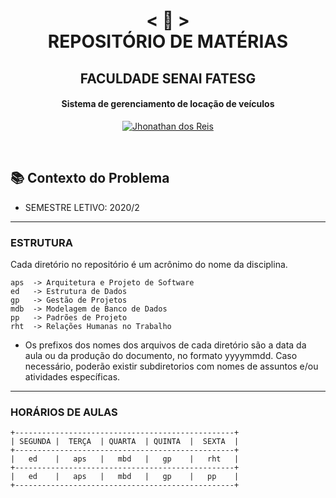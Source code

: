 <h1 align="center">
    < 📜 > <br>
REPOSITÓRIO DE MATÉRIAS
</h1>
    <h2 align="center">
    FACULDADE SENAI FATESG
    </h2>
<h4 align="center">
Sistema de gerenciamento de locação de veículos
</h4>

<p align="center">
  <a href="https://github.com/jhonathandosreis">
    <img alt="Jhonathan dos Reis" src="https://img.shields.io/badge/Jhonathan dos Reis-P.I-blue">
  </a>
</p>
<br>

## 📚 Contexto do Problema

- SEMESTRE LETIVO: 2020/2

---

### ESTRUTURA

Cada diretório no repositório é um acrônimo do nome da disciplina.
```
aps  -> Arquitetura e Projeto de Software
ed   -> Estrutura de Dados
gp   -> Gestão de Projetos
mdb  -> Modelagem de Banco de Dados
pp   -> Padrões de Projeto
rht  -> Relações Humanas no Trabalho
```
- Os prefixos dos nomes dos arquivos de cada diretório são a data da aula ou da produção do documento, no formato yyyymmdd. Caso necessário, poderão existir subdiretorios com nomes de assuntos e/ou atividades específicas. 

---
### HORÁRIOS DE AULAS

```
+-------------------------------------------------+
| SEGUNDA |  TERÇA  | QUARTA  | QUINTA  |  SEXTA  |
+-------------------------------------------------+
|   ed    |   aps   |   mbd   |   gp    |   rht   |
+-------------------------------------------------+
|   ed    |   aps   |   mbd   |   gp    |   pp    |
+-------------------------------------------------+
```
